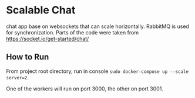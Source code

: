 # Scalable Chat
chat app base on websockets that can scale horizontally. RabbitMQ is used for synchronization.
Parts of the code were taken from https://socket.io/get-started/chat/ 

## How to Run
From project root directory, run in console `sudo docker-compose up --scale server=2`.

One of the workers will run on port 3000, the other on port 3001. 



